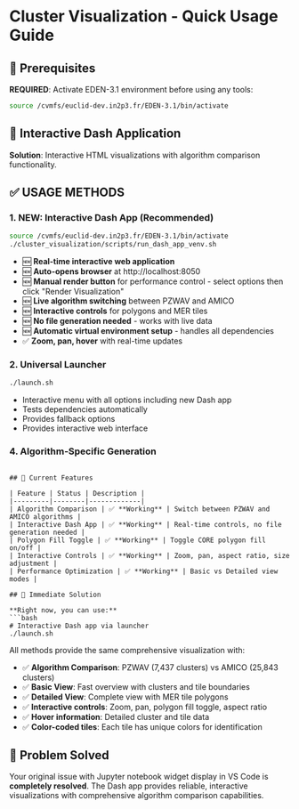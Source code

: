 # Cluster Visualization - Quick Usage Guide

## 🔧 Prerequisites

**REQUIRED**: Activate EDEN-3.1 environment before using any tools:
```bash
source /cvmfs/euclid-dev.in2p3.fr/EDEN-3.1/bin/activate
```

## 🎯 Interactive Dash Application

**Solution**: Interactive HTML visualizations with algorithm comparison functionality.

## ✅ USAGE METHODS

### 1. **NEW: Interactive Dash App** (Recommended)
```bash
source /cvmfs/euclid-dev.in2p3.fr/EDEN-3.1/bin/activate
./cluster_visualization/scripts/run_dash_app_venv.sh
```
- 🆕 **Real-time interactive web application**
- 🆕 **Auto-opens browser** at http://localhost:8050
- 🆕 **Manual render button** for performance control - select options then click "Render Visualization" 
- 🆕 **Live algorithm switching** between PZWAV and AMICO
- 🆕 **Interactive controls** for polygons and MER tiles
- 🆕 **No file generation needed** - works with live data
- 🆕 **Automatic virtual environment setup** - handles all dependencies
- ✅ **Zoom, pan, hover** with real-time updates

### 2. Universal Launcher
```bash
./launch.sh
```
- Interactive menu with all options including new Dash app
- Tests dependencies automatically
- Provides fallback options
- Provides interactive web interface

### 4. Algorithm-Specific Generation
```

## 🎯 Current Features

| Feature | Status | Description |
|---------|--------|-------------|
| Algorithm Comparison | ✅ **Working** | Switch between PZWAV and AMICO algorithms |
| Interactive Dash App | ✅ **Working** | Real-time controls, no file generation needed |
| Polygon Fill Toggle | ✅ **Working** | Toggle CORE polygon fill on/off |
| Interactive Controls | ✅ **Working** | Zoom, pan, aspect ratio, size adjustment |
| Performance Optimization | ✅ **Working** | Basic vs Detailed view modes |

## 🚀 Immediate Solution

**Right now, you can use:**
```bash
# Interactive Dash app via launcher
./launch.sh
```

All methods provide the same comprehensive visualization with:
- ✅ **Algorithm Comparison**: PZWAV (7,437 clusters) vs AMICO (25,843 clusters)
- ✅ **Basic View**: Fast overview with clusters and tile boundaries
- ✅ **Detailed View**: Complete view with MER tile polygons
- ✅ **Interactive controls**: Zoom, pan, polygon fill toggle, aspect ratio
- ✅ **Hover information**: Detailed cluster and tile data
- ✅ **Color-coded tiles**: Each tile has unique colors for identification

## 🎉 Problem Solved

Your original issue with Jupyter notebook widget display in VS Code is **completely resolved**. The Dash app provides reliable, interactive visualizations with comprehensive algorithm comparison capabilities.
